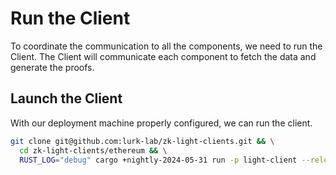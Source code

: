 # Run the Client

To coordinate the communication to all the components, we need to run the Client. The Client will communicate each
component to fetch the data and generate the proofs.

## Launch the Client

With our deployment machine properly configured, we can run the client.

```bash
git clone git@github.com:lurk-lab/zk-light-clients.git && \
  cd zk-light-clients/ethereum && \
  RUST_LOG="debug" cargo +nightly-2024-05-31 run -p light-client --release --bin client -- -c <CHECKPOINT_PROVIDER_ADDRESS> -b <BEACON_NODE_ADDRESS> -p <PROOF_SERVER_ADDRESS>
```